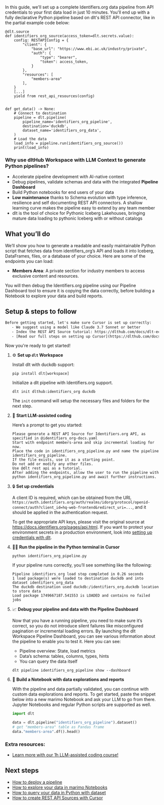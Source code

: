 In this guide, we'll set up a complete Identifiers.org data pipeline from API credentials to your first data load in just 10 minutes. You'll end up with a fully declarative Python pipeline based on dlt's REST API connector, like in the partial example code below:

```python-outcome
@dlt.source
def identifiers_org_source(access_token=dlt.secrets.value):
    config: RESTAPIConfig = {
        "client": {
            "base_url": "https://www.ebi.ac.uk/industry/private",
            "auth": {
                "type": "bearer",
                "token": access_token,
            }
        },
        "resources": [
            "members-area"
        ],
    }
    [...]
    yield from rest_api_resources(config)


def get_data() -> None:
    # Connect to destination
    pipeline = dlt.pipeline(
        pipeline_name='identifiers_org_pipeline',
        destination='duckdb',
        dataset_name='identifiers_org_data', 
    )
    # Load the data
    load_info = pipeline.run(identifiers_org_source())
    print(load_info) 
```

### Why use dltHub Workspace with LLM Context to generate Python pipelines?

- Accelerate pipeline development with AI-native context
- Debug pipelines, validate schemas and data with the integrated **Pipeline Dashboard**
- Build Python notebooks for end users of your data
- **Low maintenance** thanks to Schema evolution with type inference, resilience and self documenting REST API connectors. A shallow learning curve makes the pipeline easy to extend by any team member
- dlt is the tool of choice for Pythonic Iceberg Lakehouses, bringing mature data loading to pythonic Iceberg with or without catalogs

## What you’ll do

We’ll show you how to generate a readable and easily maintainable Python script that fetches data from identifiers_org’s API and loads it into Iceberg, DataFrames, files, or a database of your choice. Here are some of the endpoints you can load:

- **Members Area**: A private section for industry members to access exclusive content and resources.

You will then debug the Identifiers.org pipeline using our Pipeline Dashboard tool to ensure it is copying the data correctly, before building a Notebook to explore your data and build reports.

## Setup & steps to follow

```default
Before getting started, let's make sure Cursor is set up correctly:
   - We suggest using a model like Claude 3.7 Sonnet or better
   - Index the REST API Source tutorial: https://dlthub.com/docs/dlt-ecosystem/verified-sources/rest_api/ and add it to context as **@dlt rest api**
   - [Read our full steps on setting up Cursor](https://dlthub.com/docs/dlt-ecosystem/llm-tooling/cursor-restapi#23-configuring-cursor-with-documentation)
```

Now you're ready to get started!

1. ⚙️ **Set up `dlt` Workspace**
    
    Install dlt with duckdb support:
    ```shell
    pip install dlt[workspace]
    ```

    Initialize a dlt pipeline with Identifiers.org support.
    ```shell
    dlt init dlthub:identifiers_org duckdb
    ```

    The `init` command will setup the necessary files and folders for the next step.
    
2. 🤠 **Start LLM-assisted coding**
    
    Here’s a prompt to get you started:
    
    ```prompt
    Please generate a REST API Source for Identifiers.org API, as specified in @identifiers_org-docs.yaml 
    Start with endpoint members-area and skip incremental loading for now. 
    Place the code in identifiers_org_pipeline.py and name the pipeline identifiers_org_pipeline. 
    If the file exists, use it as a starting point. 
    Do not add or modify any other files. 
    Use @dlt rest api as a tutorial. 
    After adding the endpoints, allow the user to run the pipeline with python identifiers_org_pipeline.py and await further instructions.
    ```

    
3. 🔒 **Set up credentials** 
    
    A client ID is required, which can be obtained from the URL `https://auth.identifiers.org/auth/realms/idorg/protocol/openid-connect/auth?client_id=hq-web-frontend&redirect_uri=...`, and it should be applied in the authentication request.
    
    To get the appropriate API keys, please visit the original source at https://docs.identifiers.org/pages/api.html.
    If you want to protect your environment secrets in a production environment, look into [setting up credentials with dlt](https://dlthub.com/docs/walkthroughs/add_credentials).
    
4. 🏃‍♀️ **Run the pipeline in the Python terminal in Cursor**
    
    ```shell
    python identifiers_org_pipeline.py
    ```
    
    If your pipeline runs correctly, you’ll see something like the following:
    
    ```shell
    Pipeline identifiers_org load step completed in 0.26 seconds
    1 load package(s) were loaded to destination duckdb and into dataset identifiers_org_data
    The duckdb destination used duckdb:/identifiers_org.duckdb location to store data
    Load package 1749667187.541553 is LOADED and contains no failed jobs
    ```
    
5. 📈 **Debug your pipeline and data with the Pipeline Dashboard**

    Now that you have a running pipeline, you need to make sure it’s correct, so you do not introduce silent failures like misconfigured pagination or incremental loading errors. By launching the dlt Workspace Pipeline Dashboard, you can see various information about the pipeline to enable you to test it. Here you can see:
    - Pipeline overview: State, load metrics
    - Data’s schema: tables, columns, types, hints
    - You can query the data itself
    
    ```shell
    dlt pipeline identifiers_org_pipeline show --dashboard
    ```
    
6. 🐍 **Build a Notebook with data explorations and reports**

    With the pipeline and data partially validated, you can continue with custom data explorations and reports. To get started, paste the snippet below into a new marimo Notebook and ask your LLM to go from there. Jupyter Notebooks and regular Python scripts are supported as well.

    
    ```python
    import dlt

   data = dlt.pipeline("identifiers_org_pipeline").dataset()
   # get "members-area" table as Pandas frame
   data."members-area".df().head()
    ```

### Extra resources:

- [Learn more with our 1h LLM-assisted coding course!](https://www.youtube.com/watch?v=GGid70rnJuM)

## Next steps

- [How to deploy a pipeline](https://dlthub.com/docs/walkthroughs/deploy-a-pipeline)
- [How to explore your data in marimo Notebooks](https://dlthub.com/docs/general-usage/dataset-access/marimo)
- [How to query your data in Python with dataset](https://dlthub.com/docs/general-usage/dataset-access/dataset)
- [How to create REST API Sources with Cursor](https://dlthub.com/docs/dlt-ecosystem/llm-tooling/cursor-restapi)
